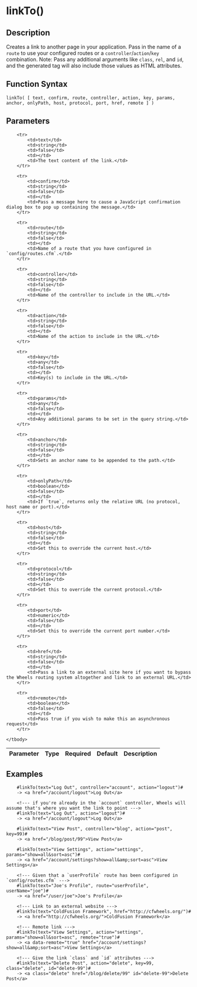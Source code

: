 # linkTo()

## Description
Creates a link to another page in your application. Pass in the name of a `route` to use your configured routes or a `controller`/`action`/`key` combination. Note: Pass any additional arguments like `class`, `rel`, and `id`, and the generated tag will also include those values as HTML attributes.

## Function Syntax
	linkTo( [ text, confirm, route, controller, action, key, params, anchor, onlyPath, host, protocol, port, href, remote ] )


## Parameters
<table>
	<thead>
		<tr>
			<th>Parameter</th>
			<th>Type</th>
			<th>Required</th>
			<th>Default</th>
			<th>Description</th>
		</tr>
	</thead>
	<tbody>
		
		<tr>
			<td>text</td>
			<td>string</td>
			<td>false</td>
			<td></td>
			<td>The text content of the link.</td>
		</tr>
		
		<tr>
			<td>confirm</td>
			<td>string</td>
			<td>false</td>
			<td></td>
			<td>Pass a message here to cause a JavaScript confirmation dialog box to pop up containing the message.</td>
		</tr>
		
		<tr>
			<td>route</td>
			<td>string</td>
			<td>false</td>
			<td></td>
			<td>Name of a route that you have configured in `config/routes.cfm`.</td>
		</tr>
		
		<tr>
			<td>controller</td>
			<td>string</td>
			<td>false</td>
			<td></td>
			<td>Name of the controller to include in the URL.</td>
		</tr>
		
		<tr>
			<td>action</td>
			<td>string</td>
			<td>false</td>
			<td></td>
			<td>Name of the action to include in the URL.</td>
		</tr>
		
		<tr>
			<td>key</td>
			<td>any</td>
			<td>false</td>
			<td></td>
			<td>Key(s) to include in the URL.</td>
		</tr>
		
		<tr>
			<td>params</td>
			<td>any</td>
			<td>false</td>
			<td></td>
			<td>Any additional params to be set in the query string.</td>
		</tr>
		
		<tr>
			<td>anchor</td>
			<td>string</td>
			<td>false</td>
			<td></td>
			<td>Sets an anchor name to be appended to the path.</td>
		</tr>
		
		<tr>
			<td>onlyPath</td>
			<td>boolean</td>
			<td>false</td>
			<td></td>
			<td>If `true`, returns only the relative URL (no protocol, host name or port).</td>
		</tr>
		
		<tr>
			<td>host</td>
			<td>string</td>
			<td>false</td>
			<td></td>
			<td>Set this to override the current host.</td>
		</tr>
		
		<tr>
			<td>protocol</td>
			<td>string</td>
			<td>false</td>
			<td></td>
			<td>Set this to override the current protocol.</td>
		</tr>
		
		<tr>
			<td>port</td>
			<td>numeric</td>
			<td>false</td>
			<td></td>
			<td>Set this to override the current port number.</td>
		</tr>
		
		<tr>
			<td>href</td>
			<td>string</td>
			<td>false</td>
			<td></td>
			<td>Pass a link to an external site here if you want to bypass the Wheels routing system altogether and link to an external URL.</td>
		</tr>
		
		<tr>
			<td>remote</td>
			<td>boolean</td>
			<td>false</td>
			<td></td>
			<td>Pass true if you wish to make this an asynchronous request</td>
		</tr>
		
	</tbody>
</table>


## Examples
	
		#linkTo(text="Log Out", controller="account", action="logout")#
		-> <a href="/account/logout">Log Out</a>

		<!--- if you're already in the `account` controller, Wheels will assume that's where you want the link to point --->
		#linkTo(text="Log Out", action="logout")#
		-> <a href="/account/logout">Log Out</a>

		#linkTo(text="View Post", controller="blog", action="post", key=99)#
		-> <a href="/blog/post/99">View Post</a>

		#linkTo(text="View Settings", action="settings", params="show=all&sort=asc")#
		-> <a href="/account/settings?show=all&amp;sort=asc">View Settings</a>

		<!--- Given that a `userProfile` route has been configured in `config/routes.cfm` --->
		#linkTo(text="Joe's Profile", route="userProfile", userName="joe")#
		-> <a href="/user/joe">Joe's Profile</a>
		
		<!--- Link to an external website --->
		#linkTo(text="ColdFusion Framework", href="http://cfwheels.org/")#
		-> <a href="http://cfwheels.org/">ColdFusion Framework</a>
		
		<!--- Remote link --->
		#linkTo(text="View Settings", action="settings", params="show=all&sort=asc", remote="true")#
		-> <a data-remote="true" href="/account/settings?show=all&amp;sort=asc">View Settings</a>
		
		<!--- Give the link `class` and `id` attributes --->
		#linkTo(text="Delete Post", action="delete", key=99, class="delete", id="delete-99")#
		-> <a class="delete" href="/blog/delete/99" id="delete-99">Delete Post</a>

